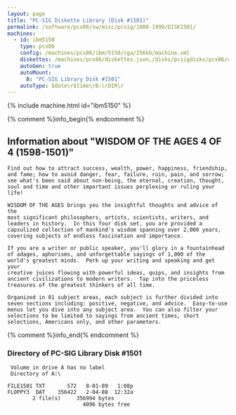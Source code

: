 ```yaml
---
layout: page
title: "PC-SIG Diskette Library (Disk #1501)"
permalink: /software/pcx86/sw/misc/pcsig/1000-1999/DISK1501/
machines:
  - id: ibm5150
    type: pcx86
    config: /machines/pcx86/ibm/5150/cga/256kb/machine.xml
    diskettes: /machines/pcx86/diskettes.json,/disks/pcsigdisks/pcx86/diskettes.json
    autoGen: true
    autoMount:
      B: "PC-SIG Library Disk #1501"
    autoType: $date\r$time\rB:\rDIR\r
---
```


{% include machine.html id="ibm5150" %}

{% comment %}info_begin{% endcomment %}

## Information about "WISDOM OF THE AGES 4 OF 4 (1598-1501)"

    Find out how to attract success, wealth, power, happiness, friendship,
    and fame; how to avoid danger, fear, failure, ruin, pain, and sorrow;
    see what's been said about non-being, the eternal, creation, thought,
    soul and time and other important issues perplexing or ruling your
    life!
    
    WISDOM OF THE AGES brings you the insightful thoughts and advice of the
    most significant philosophers, artists, scientists, writers, and
    leaders in history.  In this four disk set, you are provided a
    capsulized collection of mankind's wisdom spanning over 2,000 years,
    covering subjects of endless fascination and importance.
    
    If you are a writer or public speaker, you'll glory in a fountainhead
    of adages, aphorisms, and unforgettable sayings of 1,000 of the
    world's greatest minds.  Perk up your writing and speaking and get your
    creative juices flowing with powerful ideas, quips, and insights from
    ancient civilizations to modern writers.  Tap into the priceless
    treasures of the greatest thinkers of all time.
    
    Organized in 81 subject areas, each subject is further divided into
    seven sections including: positive, negative, and advice.  Easy-to-use
    menus let you dive into any subject area.  You can also filter your
    selections to be limited to sayings from ancient times, short
    selections, Americans only, and other parameters.
{% comment %}info_end{% endcomment %}


### Directory of PC-SIG Library Disk #1501

     Volume in drive A has no label
     Directory of A:\

    FILE1501 TXT       572   8-01-89   1:08p
    FLOPPY3  DAT    356422   2-04-88  12:32a
            2 file(s)     356994 bytes
                            4096 bytes free
